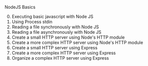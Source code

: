 NodeJS Basics

0. Executing basic javascript with Node JS
1. Using Process stdin
2. Reading a file synchronously with Node JS
3. Reading a file asynchronously with Node JS
4. Create a small HTTP server using Node's HTTP module
5. Create a more complex HTTP server using Node's HTTP module
6. Create a small HTTP server using Express
7. Create a more complex HTTP server using Express
8. Organize a complex HTTP server using Express
